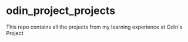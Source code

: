 # odin_project_projects
This repo contains all the projects from my learning experience at Odin's Project 

